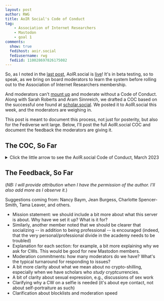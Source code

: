 ```yaml
---
layout: post
author: RWG
title: AoIR Social's Code of Conduct
tag:
    - Association of Internet Researchers
    - Mastodon
    - goal 1
comments: 
  show: true
  fedihost: aoir.social
  fediusername: rwg
  fediid: 110028697826175082
---
```

So, as I noted in the [last post](/2023/03/03/AOIR-social.html), AoIR.social is [live](https://aoir.social)! It's in beta testing, so to speak, as we bring on board moderators to learn the system before rolling out to the Association of Internet Researchers membership.

And moderators can't [mount up](https://www.youtube.com/watch?v=1plPyJdXKIY) and moderate without a Code of Conduct. Along with Sarah Roberts and Aram Sinnreich, we drafted a COC based on the successful one found at [scholar.social](https://scholar.social). We posted it to AoIR.social this week, and the moderators are weighing in.

This post is meant to document this process, not just for posterity, but also for the Fediverse writ large. Below, I'll post the full AoIR.social COC and document the feedback the moderators are giving it.

<!-- more -->

## The COC, So Far

<details>
<summary>Click the little arrow to see the AoIR.social Code of Conduct, March 2023</summary>
  <blockquote>
<h2> Code of Conduct</h2>

<p><i>NB: This is a DRAFT Code of Conduct, based in part on the Code of Conduct from scholar.social. As of March 2023, it is being reviewed by volunteer moderators.</i></p>

<p>This is an instance for current members of the Association of Internet Researchers. Real names and credentials are only recommended if you plan to use your account on this instance for networking purposes; they are absolutely not required.</p>

<h2>Encouraged uses of AoIR.Social</h2>

<ul>
<li>Brag about your publications</li>
<li>Share references and resources</li>
<li>Network with other AoIR members</li>
<li>Put it on the last slide of your conference presentation</li>
<li>Recruit participants for academic surveys—formal, IRB-approved ones or even informal ones (just make sure to use content warnings so that others can consent and don't get too obnoxious about it; see below for more about research on AoIR.social</li>
<li>Satire and activism are welcome here, but they must make a good-faith effort to punch up. ("Punching up": making jokes or criticism at the expense of those with more power, higher status or greater privilege.)</li>
</ul>

<p>If you are an AoIR member in good standing, and you are willing to engage with others respectfully, and you will respect our community's efforts to make this a safe space for queer, BIPOC, and other structurally disadvantaged people, you are absolutely welcome here.</p>

<p>If your AoIR membership has lapsed for longer than 2 years, you will be contacted about renewing your membership. If you choose not to renew, you will have 60 days to download your data. You may move your data to another Mastodon instance.</p>

<h2>Introduce yourself!</h2>

<p>After signing up, post a message to the Local Timeline telling us who you are, what your academic interests are, and helping us to get to know you better. We have set the administrative account to automatically boost public posts tagged with #introductions. (But if you abuse this by using it for anything else, we will close your account without warning.)</p>

<h2>Content Warnings (CW's)</h2>

<p>Please add CW's (content warnings) that are accurate and descriptive enough to enable reader consent to the following types of posts:</p>

<li>strong language,</li>
<li>   selfies,</li>
<li>   current events (includes: US or non-US, local, national, international, and should be applied regardless of whether sources are academic or non-partisan), high-conflict or otherwise exhausting issues of popular debate (e.g. climate change, GMO's, privacy issues, elections, etc.),</li>
<li>   mentions of death or violence,</li>
<li>   photographs or illustrations of insects, genitals, wounds (even if they come from a scientific source)</li>
<li>   references or links to Facebook/Twitter/other big tech companies,</li>
<li>   spoilers of popular and recent TV shows or other media, ASCII art (this one is important to ensure that someone using a screen reader doesn't have to listen to an attempt to read out a bunch of obscure symbols)</li>
<li>   stresses particular to academia such as grades, exams, thesis progress, academic job market prospects, and</li>
<li>   anything else where another user might want to decide for themselves whether or when they want to interact with your post.</li>

<p>There is a setting in your preferences to open all posts with Content Warnings automatically, if you don't want to click through each one.
Image descriptions (alt-text)</p>

<p>It is an expectation of this instance that you add accurate descriptions to all images and video that you post to aid in accessibility. (A description like "image.jpg" that does not aid in accessibility would not meet this expectation.)</p>

<p>If you post an image of a screenshot of text, it is an expectation of this instance that you transcribe the text in the image description. Here’s a guide on how and why to supply alt-text.</p>

<h2>Unwelcome conduct on AoIR.Social</h2>

<p>The following will result in: a warning from the admin or having offending posts deleted, possibly without prior notice.</p>

<li> Providing unsolicited advice to strangers</li>
<li>  Inappropriate un-CW'd posts on the Local Timeline (see above for CW policies)</li>
<li>   Posts with un-described images or video</li>
<li>   Shortened links, e.g. bit.ly, t.ly, tinyurl.com, goo.gl, ift.tt, lnkd.in, is.gd or t.co (These are considered malicious because link-shorteners track users without their consent and obscure the destination address, which also prevents users from being able to decide whether they want to visit the link beforehand)</li>
<li>   Advertisement or apologia for cryptocurrencies, NFT's, or multi-level marketing schemes.</li>
<li>   Unrequested solicitations to join religious, political, or other ideologically-defined organizations</li>

<p>Exceptions:</p>

<p>DOI links (e.g. https://doi.org/10.1136/bmj.k959) are allowed but the post must accurately describe the title/author/journal to allow the reader to decide for themselves whether they would like to follow the link. (In cases of very long titles, you may truncate it, and in cases of long author lists, "First-Author et al" will do.) Posts with DOI links where the target of the link is not described, or not described sufficiently, may be deleted without warning.</p>

<h2>Things that will get your account closed, possibly without warning</h2>

<li>   Racism, sexism, homophobia, transphobia, casteism, able-ism, etc. (will result in a permanent ban, you may not receive a prior warning)</li>
<li>   Serious dishonesty that is hurtful to others (e.g. falsely representing oneself as a member of a minority; services offering to write academic papers to help students cheat; vaccine denialism; predatory conferences or journals; overt pseudoscience such as flat-earther-ism etc.)</li>
<li>   Anything that could be described as "spam"</li>
<li>   Impersonating other people</li>
<li>   Harassment of any kind, including condemnations of individuals or institutions based on location, nationality, class, caste, religion, ethnicity, age, gender, or sexual identity</li>
<li>   No bots and no "institutional" accounts operated by non-members please; AoIR.social is for people. The obvious exception is that the AoIR organization itself will post official communications here. Any official communications will be marked as such.</li>
<li>   Accounts that automatically repeat a Twitter account, RSS feed, etc. must post to AoIR.social as Unlisted, not Public</li>

<h3>Regarding attempts to abuse these anti-abuse tools and policies</h3>

<p>Do not attempt to weaponize our Community Standards or anti-abuse tools/policies against marginalized groups such as people of colour, women or queer people. Users of AoIR.social are expected to have the literacy to understand that "reverse discrimination" is not real, and so attempts to re-centre discussions of marginalized people around the feelings of the privileged will be taken as manipulative behaviour undertaken deliberately in bad-faith. (E.g. white people should not demand that people of colour put CW's on every discussion of race). Furthermore, the abuse of content moderation tools for targeted efforts to silence, smear, or otherwise harass any individual account holder, for any reason, will not be tolerated.</p>

<h2>Use of AoIR.Social for research</h2>

<p>Researchers who wish to study AoIR.social or our users by collecting data using the API or through any other means that does not involve an "opt-in" from individual users are required to submit their protocol, analysis plan and all relevant ethics approval documentation from their institutional review board or departmental internal review documentation by email to the AoIR Fediverse admin account. You may also be required to submit code you plan to execute so that it can be tested to ensure it does not degrade the quality of service to other users.</p>

<p>This does not apply to, e.g. surveys circulated on AoIR.social that individual users can consent to participating in. This does apply to database scraping software, or any means of recording user activity where our users might be surprised that they were included afterward, because they were not given a chance to consent.</p>

<p>AoIR is well known for being the leading organization developing ethical online research. Ethical research on this instance (and much of the fediverse) should be sensitive to the privacy expectations of its members. Many people came to the fediverse in order to avoid being included in unethical social media research, and so we place a higher value on conducting research on human subjects with informed consent than most other social media, in order to maintain high ethical standards.</p>

<p>At the admin's discretion, you may be asked to submit your research protocol, and the institution that is providing ethical review, even in the case that it is an opt-in survey. Failure to disclose your research plan may result in closure of your account, or having your network banned from our service.</p>
  </blockquote>
</details>

## The Feedback, So Far
(_NB: I will provide attribution when I have the permission of the author. I'll also add more as I observe it._)

Suggestions coming from: Nancy Baym, Jean Burgess, Charlotte Spencer-Smith, Tama Leaver, and others.

* Mission statement: we should include a bit more about what this server is about. Why have we set it up? What is it for?
* Similarly, another member noted that we should be clearer that socializing -- in addition to being professional -- is encouraged (indeed, that the very personal/professional divide in the academy needs to be troubled)
* Explanation for each section: for example, a bit more explaining why we ask for CWs. This would be good for new Mastodon members.
* Moderation commitments: how many moderators do we have? What's the typical turnaround for responding to issues?
* A bit more clarity about what we mean about no crypto-shilling, especially when we have scholars who *study* cryptcurrencies.
* A bit of clarity about sexual expression, e.g., discussions of sex work
* Clarifying why a CW on a selfie is needed (it's about eye contact, not about self-portraiture as such)
* Clarification about blocklists and moderation speed

